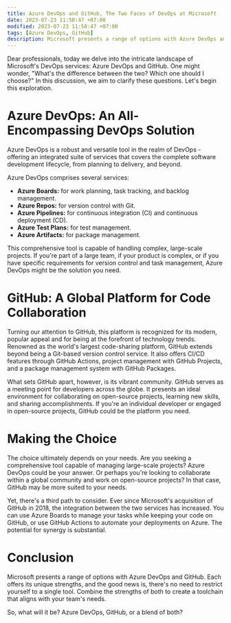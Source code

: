 ```yaml
---
title: Azure DevOps and GitHub, The Two Faces of DevOps at Microsoft
date: 2023-07-23 11:58:47 +07:00
modified: 2023-07-23 11:58:47 +07:00
tags: [Azure DevOps, GitHub]
description: Microsoft presents a range of options with Azure DevOps and GitHub. Each offers its unique strengths, and the good news is, there's no need to restrict yourself to a single tool.
---
```


Dear professionals, today we delve into the intricate landscape of Microsoft's DevOps services: Azure DevOps and GitHub. One might wonder, "What's the difference between the two? Which one should I choose?" In this discussion, we aim to clarify these questions. Let's begin this exploration.

# Azure DevOps: An All-Encompassing DevOps Solution

Azure DevOps is a robust and versatile tool in the realm of DevOps - offering an integrated suite of services that covers the complete software development lifecycle, from planning to delivery, and beyond.

Azure DevOps comprises several services:

- **Azure Boards:** for work planning, task tracking, and backlog management.
- **Azure Repos:** for version control with Git.
- **Azure Pipelines:** for continuous integration (CI) and continuous deployment (CD).
- **Azure Test Plans:** for test management.
- **Azure Artifacts:** for package management.

This comprehensive tool is capable of handling complex, large-scale projects. If you're part of a large team, if your product is complex, or if you have specific requirements for version control and task management, Azure DevOps might be the solution you need.

# GitHub: A Global Platform for Code Collaboration

Turning our attention to GitHub, this platform is recognized for its modern, popular appeal and for being at the forefront of technology trends. Renowned as the world's largest code-sharing platform, GitHub extends beyond being a Git-based version control service. It also offers CI/CD features through GitHub Actions, project management with GitHub Projects, and a package management system with GitHub Packages.

What sets GitHub apart, however, is its vibrant community. GitHub serves as a meeting point for developers across the globe. It presents an ideal environment for collaborating on open-source projects, learning new skills, and sharing accomplishments. If you're an individual developer or engaged in open-source projects, GitHub could be the platform you need.

# Making the Choice

The choice ultimately depends on your needs. Are you seeking a comprehensive tool capable of managing large-scale projects? Azure DevOps could be your answer. Or perhaps you're looking to collaborate within a global community and work on open-source projects? In that case, GitHub may be more suited to your needs.

Yet, there's a third path to consider. Ever since Microsoft's acquisition of GitHub in 2018, the integration between the two services has increased. You can use Azure Boards to manage your tasks while keeping your code on GitHub, or use GitHub Actions to automate your deployments on Azure. The potential for synergy is substantial.

# Conclusion

Microsoft presents a range of options with Azure DevOps and GitHub. Each offers its unique strengths, and the good news is, there's no need to restrict yourself to a single tool. Combine the strengths of both to create a toolchain that aligns with your team's needs.

So, what will it be? Azure DevOps, GitHub, or a blend of both?

